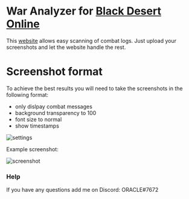 # War Analyzer for [Black Desert Online](https://www.naeu.playblackdesert.com/)
This [website](https://sch-28.github.io/war-analyzer/) allows easy scanning of combat logs. Just upload your screenshots and let the website handle the rest.

# Screenshot format
To achieve the best results you will need to take the screenshots in the following format:
- only dislpay combat messages
- background transparency to 100
- font size to normal
- show timestamps

![settings](https://github.com/sch-28/war-analyzer/blob/main/public/readme/settings.png)

Example screenshot:

![screenshot](https://github.com/sch-28/war-analyzer/blob/main/public/readme/screenshot.png)


### Help
If you have any questions add me on Discord: ORACLE#7672
